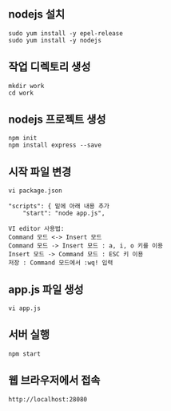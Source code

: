 ## nodejs 설치
```
sudo yum install -y epel-release
sudo yum install -y nodejs
```

## 작업 디렉토리 생성
```
mkdir work
cd work
```

## nodejs 프로젝트 생성
```
npm init
npm install express --save
```

## 시작 파일 변경
```
vi package.json
```
```
"scripts": { 밑에 아래 내용 추가
    "start": "node app.js",
```
```
VI editor 사용법:
Command 모드 <-> Insert 모드
Command 모드 -> Insert 모드 : a, i, o 키를 이용
Insert 모드 -> Command 모드 : ESC 키 이용
저장 : Command 모드에서 :wq! 입력 
```

## app.js 파일 생성
```
vi app.js
```

## 서버 실행
```
npm start 
```

## 웹 브라우저에서 접속
```
http://localhost:28080
```

